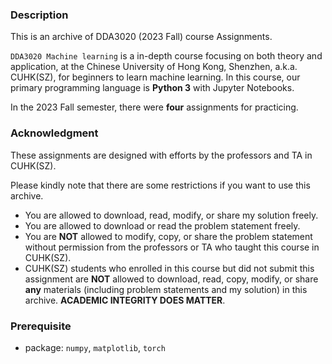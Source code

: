 ### Description

This is an archive of DDA3020 (2023 Fall) course Assignments.

`DDA3020 Machine learning` is a in-depth course focusing on both theory and application, at the Chinese University of Hong Kong, Shenzhen, a.k.a. CUHK(SZ), for beginners to learn machine learning. In this course, our primary programming language is **Python 3** with Jupyter Notebooks.

In the 2023 Fall semester, there were **four** assignments for practicing.

### Acknowledgment

These assignments are designed with efforts by the professors and TA in CUHK(SZ).

Please kindly note that there are some restrictions if you want to use this archive.

* You are allowed to download, read, modify, or share my solution freely.
* You are allowed to download or read the problem statement freely.
* You are **NOT** allowed to modify, copy, or share the problem statement without permission from the professors or TA who taught this course in CUHK(SZ).
* CUHK(SZ) students who enrolled in this course but did not submit this assignment are **NOT** allowed to download, read, copy, modify, or share **any** materials (including problem statements and my solution) in this archive. **ACADEMIC INTEGRITY DOES MATTER**.

### Prerequisite
* package: `numpy`, `matplotlib`, `torch`
